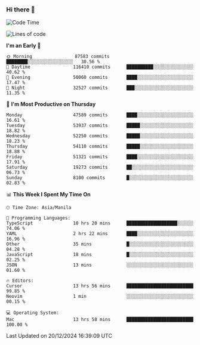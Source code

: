 ### Hi there 👋

<!--START_SECTION:waka-->
![Code Time](http://img.shields.io/badge/Code%20Time-5%2C758%20hrs%2018%20mins-blue)

![Lines of code](https://img.shields.io/badge/From%20Hello%20World%20I%27ve%20Written-113.4%20million%20lines%20of%20code-blue)

**I'm an Early 🐤** 

```text
🌞 Morning                87583 commits       ████████░░░░░░░░░░░░░░░░░   30.56 % 
🌆 Daytime                116410 commits      ██████████░░░░░░░░░░░░░░░   40.62 % 
🌃 Evening                50060 commits       ████░░░░░░░░░░░░░░░░░░░░░   17.47 % 
🌙 Night                  32527 commits       ███░░░░░░░░░░░░░░░░░░░░░░   11.35 % 
```
📅 **I'm Most Productive on Thursday** 

```text
Monday                   47589 commits       ████░░░░░░░░░░░░░░░░░░░░░   16.61 % 
Tuesday                  53937 commits       █████░░░░░░░░░░░░░░░░░░░░   18.82 % 
Wednesday                52250 commits       █████░░░░░░░░░░░░░░░░░░░░   18.23 % 
Thursday                 54110 commits       █████░░░░░░░░░░░░░░░░░░░░   18.88 % 
Friday                   51321 commits       ████░░░░░░░░░░░░░░░░░░░░░   17.91 % 
Saturday                 19273 commits       ██░░░░░░░░░░░░░░░░░░░░░░░   06.73 % 
Sunday                   8100 commits        █░░░░░░░░░░░░░░░░░░░░░░░░   02.83 % 
```


📊 **This Week I Spent My Time On** 

```text
🕑︎ Time Zone: Asia/Manila

💬 Programming Languages: 
TypeScript               10 hrs 20 mins      ███████████████████░░░░░░   74.06 % 
YAML                     2 hrs 22 mins       ████░░░░░░░░░░░░░░░░░░░░░   16.96 % 
Other                    35 mins             █░░░░░░░░░░░░░░░░░░░░░░░░   04.28 % 
JavaScript               18 mins             █░░░░░░░░░░░░░░░░░░░░░░░░   02.25 % 
JSON                     13 mins             ░░░░░░░░░░░░░░░░░░░░░░░░░   01.60 % 

🔥 Editors: 
Cursor                   13 hrs 56 mins      █████████████████████████   99.85 % 
Neovim                   1 min               ░░░░░░░░░░░░░░░░░░░░░░░░░   00.15 % 

💻 Operating System: 
Mac                      13 hrs 58 mins      █████████████████████████   100.00 % 
```


 Last Updated on 20/12/2024 16:39:09 UTC
<!--END_SECTION:waka-->


<!--
**rad182/rad182** is a ✨ _special_ ✨ repository because its `README.md` (this file) appears on your GitHub profile.

Here are some ideas to get you started:

- 🔭 I’m currently working on ...
- 🌱 I’m currently learning ...
- 👯 I’m looking to collaborate on ...
- 🤔 I’m looking for help with ...
- 💬 Ask me about ...
- 📫 How to reach me: ...
- 😄 Pronouns: ...
- ⚡ Fun fact: ...
-->
